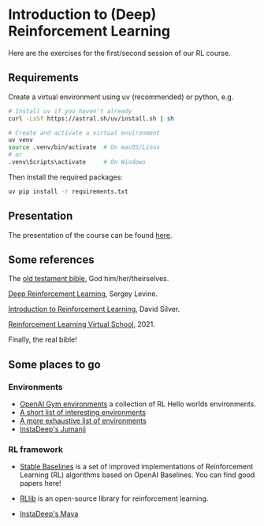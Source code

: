 # Introduction to (Deep) Reinforcement Learning
Here are the exercises for the first/second session of our RL course.

## Requirements
Create a virtual environment using uv (recommended) or python, e.g.
```bash
# Install uv if you haven't already
curl -LsSf https://astral.sh/uv/install.sh | sh

# Create and activate a virtual environment
uv venv
source .venv/bin/activate  # On macOS/Linux
# or
.venv\Scripts\activate     # On Windows
```
Then install the required packages:
```bash
uv pip install -r requirements.txt
```

## Presentation
The presentation of the course can be found [here](https://docs.google.com/presentation/d/1_REcZjt23UiGeazb8a7_g39gUx-7P_riRnj-WMRWAzU/edit?usp=sharing).

## Some references
The [old testament bible](https://web.stanford.edu/class/psych209/Readings/SuttonBartoIPRLBook2ndEd.pdf), God him/her/theirselves.

[Deep Reinforcement Learning](http://rail.eecs.berkeley.edu/deeprlcourse/), Sergey Levine.

[Introduction to Reinforcement Learning](
https://deepmind.com/learning-resources/-introduction-reinforcement-learning-david-silver), David Silver.

[Reinforcement Learning Virtual School](https://rl-vs.github.io/rlvs2021/), 2021.

Finally, the real bible!

## Some places to go

### Environments
* [OpenAI Gym environments](https://gym.openai.com/envs/#classic_control) a collection of RL Hello worlds environments.
* [A short list of interesting environments](https://medium.com/@mauriciofadelargerich/reinforcement-learning-environments-cff767bc241f)
* [A more exhaustive list of environments](https://github.com/clvrai/awesome-rl-envs)
* [InstaDeep's Jumanji](https://instadeepai.github.io/jumanji/)

### RL framework

* [Stable Baselines](https://stable-baselines.readthedocs.io/en/master/index.html) is
a set of improved implementations of Reinforcement Learning (RL) algorithms based on OpenAI Baselines. You can find good papers here!

* [RLlib](https://docs.ray.io/en/master/tune/key-concepts.html) is an open-source
library for reinforcement learning.

* [InstaDeep's Mava](https://github.com/instadeepai/Mava)
